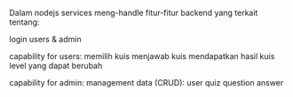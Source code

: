 Dalam nodejs services meng-handle fitur-fitur backend yang terkait tentang:

login users & admin

capability for users:
    memilih kuis
    menjawab kuis
    mendapatkan hasil kuis
    level yang dapat berubah

capability for admin:
    management data (CRUD):
        user
        quiz
        question
        answer
        

